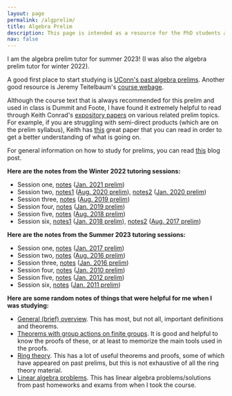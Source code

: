 ```yaml
---
layout: page
permalink: /algprelim/
title: Algebra Prelim
description: This page is intended as a resource for the PhD students at UConn taking the algebra prelim. 
nav: false
---
```


I am the algebra prelim tutor for summer 2023! (I was also the algebra prelim tutor for winter 2022). 

A good first place to start studying is [UConn's past algebra prelims](https://math.uconn.edu/degree-programs/graduate/preliminary-exams/). Another good resource is Jeremy Teitelbaum's [course webage](https://jeremy9959.net/Math-5210/overview.html). 

Although the course text that is always recommended for this prelim and used in class is Dummit and Foote, I have found it extremely helpful to read through Keith Conrad's [expository papers](https://kconrad.math.uconn.edu/blurbs/) on various related prelim topics. For example, if you are struggling with semi-direct products (which are on the prelim syllabus), Keith has [this](https://kconrad.math.uconn.edu/blurbs/grouptheory/semidirect-product.pdf) great paper that you can read in order to get a better understanding of what is going on. 

For general information on how to study for prelims, you can read [this](https://asiminah.github.io/projects/quals/) blog post. 

**Here are the notes from the Winter 2022 tutoring sessions:**
* Session one, <a href="/assets/pdf/AlgPrelim/AlgJan2021.pdf" target="_blank">notes</a> ([Jan. 2021 prelim](https://math.uconn.edu/wp-content/uploads/sites/2511/2021/05/jan2021alg.pdf))
* Session two, <a href="/assets/pdf/AlgPrelim/AlgAug2020.pdf" target="_blank">notes1</a> ([Aug. 2020 prelim](https://math.uconn.edu/wp-content/uploads/sites/2511/2020/11/aug2020alg.pdf)), <a href="/assets/pdf/AlgPrelim/AlgJan2020.pdf" target="_blank">notes2</a> ([Jan. 2020 prelim](https://math.uconn.edu/wp-content/uploads/sites/2511/2020/05/jan2020alg.pdf))
* Session three, <a href="/assets/pdf/AlgPrelim/AlgAug2019.pdf" target="_blank">notes</a> ([Aug. 2019 prelim](https://math.uconn.edu/wp-content/uploads/sites/2511/2019/08/aug2019alg.pdf))
* Session four, <a href="/assets/pdf/AlgPrelim/AlgJan2019.pdf" target="_blank">notes</a> ([Jan. 2019 prelim](https://math.uconn.edu/wp-content/uploads/sites/2511/2019/07/jan2019alg.pdf)) 
* Session five, <a href="/assets/pdf/AlgPrelim/AlgAug2018.pdf" target="_blank">notes</a> ([Aug. 2018 prelim](https://math.uconn.edu/wp-content/uploads/sites/2511/2018/12/aug2018alg.pdf)) 
* Session six, <a href="/assets/pdf/AlgPrelim/AlgJan2018.pdf" target="_blank">notes1</a> ([Jan. 2018 prelim](https://math.uconn.edu/wp-content/uploads/sites/2511/2018/12/jan2018alg.pdf)), <a href="/assets/pdf/AlgPrelim/AlgAug2017.pdf" target="_blank">notes2</a> ([Aug. 2017 prelim](https://math.uconn.edu/wp-content/uploads/sites/2511/2018/12/aug2017alg.pdf))


**Here are the notes from the Summer 2023 tutoring sessions:**
* Session one, <a href="/assets/pdf/AlgPrelim/AlgJan2017.pdf" target="_blank">notes</a> ([Jan. 2017 prelim](https://math.uconn.edu/wp-content/uploads/sites/3655/2018/12/jan2017alg.pdf))
* Session two, <a href="/assets/pdf/AlgPrelim/AlgAug2016.pdf" target="_blank">notes</a> ([Aug. 2016 prelim](https://math.uconn.edu/wp-content/uploads/sites/3655/2018/12/aug2016alg.pdf))
* Session three, <a href="/assets/pdf/AlgPrelim/AlgJan2016.pdf" target="_blank">notes</a> ([Jan. 2016 prelim](https://math.uconn.edu/wp-content/uploads/sites/3655/2018/12/jan2016alg.pdf))
* Session four, <a href="/assets/pdf/AlgPrelim/AlgJan2010.pdf" target="_blank">notes</a> ([Jan. 2010 prelim](https://math.uconn.edu/wp-content/uploads/sites/3655/2018/12/jan2010alg.pdf))
* Session five, <a href="/assets/pdf/AlgPrelim/AlgJan2012.pdf" target="_blank">notes</a> ([Jan. 2012 prelim](https://math.uconn.edu/wp-content/uploads/sites/3655/2018/12/jan2012alg.pdf))
* Session six, <a href="/assets/pdf/AlgPrelim/AlgJan2011.pdf" target="_blank">notes</a> ([Jan. 2011 prelim](https://math.uconn.edu/wp-content/uploads/sites/3655/2018/12/jan2011alg.pdf))


**Here are some random notes of things that were helpful for me when I was studying:**
* <a href="/assets/pdf/AlgPrelim/GeneralNotes.pdf" target="_blank">General (brief) overview</a>. This has most, but not all, important definitions and theorems. 
* <a href="/assets/pdf/AlgPrelim/GpActionThms.pdf" target="_blank">Theorems with group actions on finite groups</a>. It is good and helpful to know the proofs of these, or at least to memorize the main tools used in the proofs. 
* <a href="/assets/pdf/AlgPrelim/RingTheory.pdf" target="_blank">Ring theory</a>. This has a lot of useful theorems and proofs, some of which have appeared on past prelims, but this is not exhaustive of all the ring theory material. 
* <a href="/assets/pdf/AlgPrelim/LinAlgProblems.pdf" target="_blank">Linear algebra problems</a>. This has linear algebra problems/solutions from past homeworks and exams from when I took the course. 


<!--
<a href="/assets/pdf/HamakiotesCV.pdf" target="_blank">Open PDF to see all Pages</a>
-->

